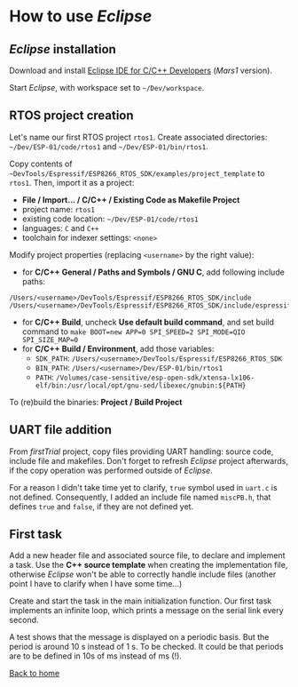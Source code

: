# How to use *Eclipse* #

## *Eclipse* installation ##

Download and install [Eclipse IDE for C/C++ Developers](http://www.eclipse.org/downloads/packages/eclipse-ide-cc-developers/mars1) (*Mars1* version).

Start *Eclipse*, with workspace set to `~/Dev/workspace`.

## RTOS project creation ##

Let's name our first RTOS project `rtos1`. Create associated directories: `~/Dev/ESP-01/code/rtos1` and `~/Dev/ESP-01/bin/rtos1`.

Copy contents of `~DevTools/Espressif/ESP8266_RTOS_SDK/examples/project_template` to `rtos1`. Then, import it as a project:

* **File / Import... / C/C++ / Existing Code as Makefile Project**
* project name: `rtos1`
* existing code location: `~/Dev/ESP-01/code/rtos1`
* languages: `C` and `C++`
* toolchain for indexer settings: `<none>`

Modify project properties (replacing `<username>` by the right value):

* for **C/C++ General / Paths and Symbols / GNU C**, add following include paths:

```
/Users/<username>/DevTools/Espressif/ESP8266_RTOS_SDK/include
/Users/<username>/DevTools/Espressif/ESP8266_RTOS_SDK/include/espressif
```
* for **C/C++ Build**, uncheck **Use default build command**, and set build command to `make BOOT=new APP=0 SPI_SPEED=2 SPI_MODE=QIO SPI_SIZE_MAP=0`
* for **C/C++ Build / Environment**, add those variables:
  * `SDK_PATH`: `/Users/<username>/DevTools/Espressif/ESP8266_RTOS_SDK`
  * `BIN_PATH`: `/Users/<username>/Dev/ESP-01/bin/rtos1`
  * `PATH`: `/Volumes/case-sensitive/esp-open-sdk/xtensa-lx106-elf/bin:/usr/local/opt/gnu-sed/libexec/gnubin:${PATH}`

To (re)build the binaries: **Project / Build Project**

## UART file addition ##

From *firstTrial* project, copy files providing UART handling: source code, include file and makefiles. Don't forget to refresh *Eclipse* project afterwards, if the copy operation was performed outside of *Eclipse*.

For a reason I didn't take time yet to clarify, `true` symbol used in `uart.c` is not defined. Consequently, I added an include file named `miscPB.h`, that defines `true` and `false`, if they are not defined yet.

## First task ##

Add a new header file and associated source file, to declare and implement a task. Use the **C++ source template** when creating the implementation file, otherwise *Eclipse* won't be able to correctly handle include files (another point I have to clarify when I have some time...)

Create and start the task in the main initialization function. Our first task implements an infinite loop, which prints a message on the serial link every second.

A test shows that the message is displayed on a periodic basis. But the period is around 10 s instead of 1 s. To be checked. It could be that periods are to be defined in 10s of ms instead of ms (!).

[Back to home](design.md)